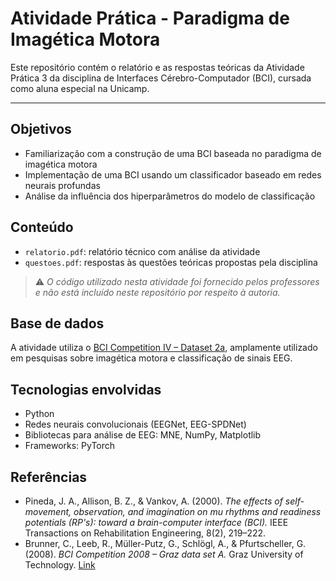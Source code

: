 # Atividade Prática - Paradigma de Imagética Motora

Este repositório contém o relatório e as respostas teóricas da Atividade Prática 3 da disciplina de Interfaces Cérebro-Computador (BCI), cursada como aluna especial na Unicamp.

---

## Objetivos

- Familiarização com a construção de uma BCI baseada no paradigma de imagética motora  
- Implementação de uma BCI usando um classificador baseado em redes neurais profundas  
- Análise da influência dos hiperparâmetros do modelo de classificação  

## Conteúdo

- `relatorio.pdf`: relatório técnico com análise da atividade  
- `questoes.pdf`: respostas às questões teóricas propostas pela disciplina  

> ⚠️ *O código utilizado nesta atividade foi fornecido pelos professores e não está incluído neste repositório por respeito à autoria.*

## Base de dados

A atividade utiliza o [BCI Competition IV – Dataset 2a](https://www.bbci.de/competition/iv/desc_2a.pdf), amplamente utilizado em pesquisas sobre imagética motora e classificação de sinais EEG.

## Tecnologias envolvidas

- Python  
- Redes neurais convolucionais (EEGNet, EEG-SPDNet)  
- Bibliotecas para análise de EEG: MNE, NumPy, Matplotlib  
- Frameworks: PyTorch 

## Referências

- Pineda, J. A., Allison, B. Z., & Vankov, A. (2000). *The effects of self-movement, observation, and imagination on mu rhythms and readiness potentials (RP's): toward a brain-computer interface (BCI).* IEEE Transactions on Rehabilitation Engineering, 8(2), 219–222.  
- Brunner, C., Leeb, R., Müller-Putz, G., Schlögl, A., & Pfurtscheller, G. (2008). *BCI Competition 2008 – Graz data set A.* Graz University of Technology. [Link](https://www.bbci.de/competition/iv/desc_2a.pdf)
